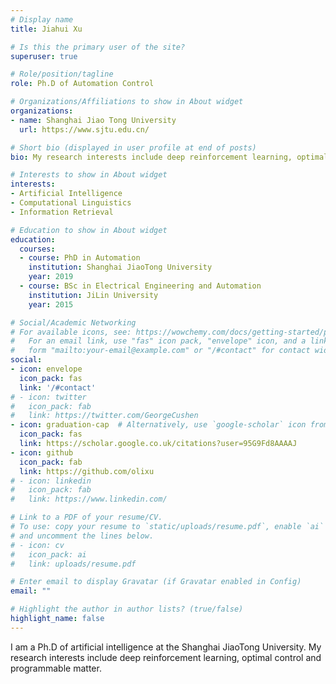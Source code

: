 ```yaml
---
# Display name
title: Jiahui Xu

# Is this the primary user of the site?
superuser: true

# Role/position/tagline
role: Ph.D of Automation Control

# Organizations/Affiliations to show in About widget
organizations:
- name: Shanghai Jiao Tong University
  url: https://www.sjtu.edu.cn/

# Short bio (displayed in user profile at end of posts)
bio: My research interests include deep reinforcement learning, optimal control and programmable matter.

# Interests to show in About widget
interests:
- Artificial Intelligence
- Computational Linguistics
- Information Retrieval

# Education to show in About widget
education:
  courses:
  - course: PhD in Automation
    institution: Shanghai JiaoTong University
    year: 2019
  - course: BSc in Electrical Engineering and Automation
    institution: JiLin University
    year: 2015

# Social/Academic Networking
# For available icons, see: https://wowchemy.com/docs/getting-started/page-builder/#icons
#   For an email link, use "fas" icon pack, "envelope" icon, and a link in the
#   form "mailto:your-email@example.com" or "/#contact" for contact widget.
social:
- icon: envelope
  icon_pack: fas
  link: '/#contact'
# - icon: twitter
#   icon_pack: fab
#   link: https://twitter.com/GeorgeCushen
- icon: graduation-cap  # Alternatively, use `google-scholar` icon from `ai` icon pack
  icon_pack: fas
  link: https://scholar.google.co.uk/citations?user=95G9Fd8AAAAJ
- icon: github
  icon_pack: fab
  link: https://github.com/olixu
# - icon: linkedin
#   icon_pack: fab
#   link: https://www.linkedin.com/

# Link to a PDF of your resume/CV.
# To use: copy your resume to `static/uploads/resume.pdf`, enable `ai` icons in `params.toml`, 
# and uncomment the lines below.
# - icon: cv
#   icon_pack: ai
#   link: uploads/resume.pdf

# Enter email to display Gravatar (if Gravatar enabled in Config)
email: ""

# Highlight the author in author lists? (true/false)
highlight_name: false
---
```


I am a Ph.D of artificial intelligence at the Shanghai JiaoTong University. My research interests include deep reinforcement learning, optimal control and programmable matter. 

<!-- {{< icon name="download" pack="fas" >}} Download my {{< staticref "uploads/demo_resume.pdf" "newtab" >}}resumé{{< /staticref >}}. -->

